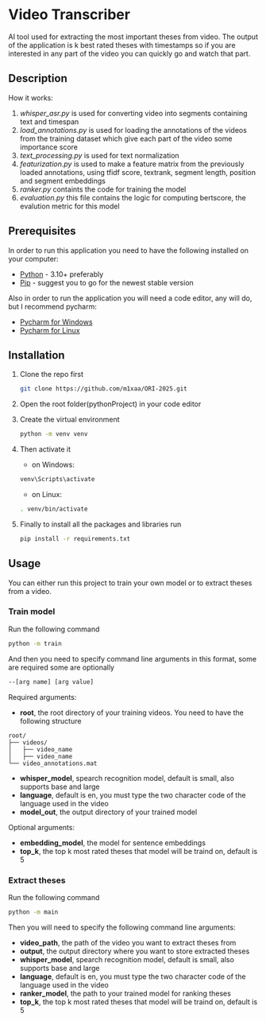 # Video Transcriber

AI tool used for extracting the most important theses from video. The output of the application is k best rated theses with timestamps so if you are interested in any part of the video you can quickly go and watch that part.

## Description

How it works:
1. *whisper_asr.py* is used for converting video into segments containing text and timespan
2. *load_annotations.py* is used for loading the annotations of the videos from the training dataset which give each part of the video some importance score
3. *text_processing.py* is used for text normalization
4. *featurization.py* is used to make a feature matrix from the previously loaded annotations, using tfidf score, textrank, segment length, position and segment embeddings
5. *ranker.py* containts the code for training the model
6. *evaluation.py* this file contains the logic for computing bertscore, the evalution metric for this model

## Prerequisites

In order to run this application you need to have the following installed on your computer:
- [Python](https://www.python.org/downloads/) - 3.10+ preferably
- [Pip](https://pypi.org/project/pip/) - suggest you to go for the newest stable version

Also in order to run the application you will need a code editor, any will do, but I recommend pycharm:
- [Pycharm for Windows](https://www.jetbrains.com/pycharm/download/?section=windows)
- [Pycharm for Linux](https://www.jetbrains.com/pycharm/download/?section=linux)

## Installation

1. Clone the repo first
    ```bash
    git clone https://github.com/m1xaa/ORI-2025.git
    ```


2. Open the root folder(pythonProject) in your code editor

   
3. Create the virtual environment
    ```bash
    python -m venv venv
    ```


4. Then activate it
    - on Windows:
    ```bash
    venv\Scripts\activate
    ```
    - on Linux:
    ```bash
    . venv/bin/activate
    ```


5. Finally to install all the packages and libraries run
   ```bash
   pip install -r requirements.txt
   ```

## Usage

You can either run this project to train your own model or to extract theses from a video.  


### Train model

Run the following command 

```bash
python -m train
```
And then you need to specify command line arguments in this format, some are required some are optionally
```bash
--[arg name] [arg value]
```
Required arguments:
- **root**, the root directory of your training videos. You need to have the following structure
```text
root/
├── videos/
│   ├── video_name
│   ├── video_name
└── video_annotations.mat
```
- **whisper_model**, spearch recognition model, default is small, also supports base and large
- **language**, default is en, you must type the two character code of the language used in the video
- **model_out**, the output directory of your trained model

Optional arguments:
- **embedding_model**, the model for sentence embeddings
- **top_k**, the top k most rated theses that model will be traind on, default is 5

### Extract theses

Run the following command
```bash
python -m main
```

Then you will need to specify the following command line arguments:
- **video_path**, the path of the video you want to extract theses from
- **output**, the output directory where you want to store extracted theses
- **whisper_model**, spearch recognition model, default is small, also supports base and large
- **language**, default is en, you must type the two character code of the language used in the video
- **ranker_model**, the path to your trained model for ranking theses
- **top_k**, the top k most rated theses that model will be traind on, default is 5








